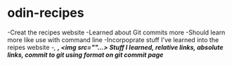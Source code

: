 # odin-recipes

-Creat the recipes website
	-Learned about Git commits more
		-Should learn more like use with command line
	-Incorpoprate stuff I've learned into the reipes website
		-<em>, <strong>, <img src=""...> <a href...>Stuff I learned</a>, relative links, absolute links, commit to git using format on git commit page